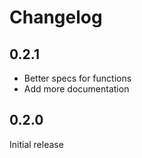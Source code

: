 # Changelog

## 0.2.1

- Better specs for functions
- Add more documentation

## 0.2.0

Initial release
